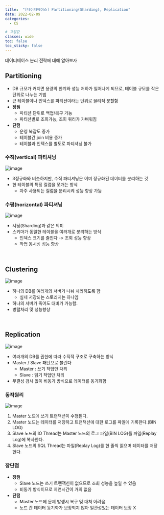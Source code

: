 ```yaml
---
title:  "[데이터베이스] Partitioning(Sharding), Replication"
date: 2022-02-09
categories:
  - CS

# 고정값
classes: wide
toc: false
toc_sticky: false
---
```


데이터베이스 분리 전략에 대해 알아보자

## Partitioning

- DB 규모가 커지면 용량의 한계와 성능 저하가 일어나게 되므로, 테이블 규모를 작은 단위로 나누는 기법
- 큰 테이블이나 인덱스를 파티션이라는 단위로 물리적 분할함
- **장점**
    - 파티션 단위로 백업/복구 가능
    - 파티션별로 조회가능, 조회 쿼리가 가벼워짐
- **단점**
    - 운영 복잡도 증가
    - 테이블간 join 비용 증가
    - 테이블과 인덱스를 별도로 파티셔닝 불가

### 수직(vertical) 파티셔닝

![image](https://user-images.githubusercontent.com/71180414/152910500-4a6c2705-ebc7-4c04-a41e-7bb3412225f4.png)

- 3정규화와 비슷하지만, 수직 파티셔닝은 이미 정규화된 데이터를 분리하는 것
- 한 테이블의 특정 컬럼을 쪼개는 방식
    - 자주 사용되는 컬럼을 분리시켜 성능 향상 가능

### 수평(horizontal) 파티셔닝

![image](https://user-images.githubusercontent.com/71180414/152910528-e6eb4257-4038-4e65-9249-07170224806d.png)

- 샤딩(Sharding)과 같은 의미
- 스키마가 동일한 테이블을 여러개로 분리하는 방식
    - 인덱스 크기를 줄인다 -> 조회 성능 향상
    - 작업 동시성 성능 향상

<br>

## Clustering

![image](https://user-images.githubusercontent.com/71180414/163518842-5769086b-f94e-4495-ba47-2aa29b7eae3e.png)

- 하나의 DB를 여러개의 서버가 나눠 처리하도록 함
    - 실제 저장되는 스토리지는 하나임
- 하나의 서버가 죽어도 대비가 가능함. 
- 병렬처리 및 성능향상

<br>

## Replication

![image](https://user-images.githubusercontent.com/71180414/163518823-59deb55e-d10b-487e-8347-2e80bb20d51d.png)

- 여러개의 DB를 권한에 따라 수직적 구조로 구축하는 방식
- Master / Slave 패턴으로 불린다
    - Master : 쓰기 작업만 처리 
    - Slave : 읽기 작업만 처리
- 무결성 검사 없이 비동기 방식으로 데이터를 동기화함

### 동작원리

![image](https://user-images.githubusercontent.com/71180414/152914795-f1795561-8324-43cb-917d-1f39804e8923.png)


1. Master 노드에 쓰기 트랜잭션이 수행된다.
2. Master 노드는 데이터를 저장하고 트랜잭션에 대한 로그를 파일에 기록한다.(BIN LOG)
3. Slave 노드의 IO Thread는 Master 노드의 로그 파일(BIN LOG)를 파일(Replay Log)에 복사한다.
4. Slave 노드의 SQL Thread는 파일(Replay Log)를 한 줄씩 읽으며 데이터를 저장한다.

### 장단점

- **장점**
    - Slave 노드는 쓰기 트랜잭션이 없으므로 조회 성능을 높일 수 있음
    - 비동기 방식이므로 지연시간이 거의 없음
- **단점**
    - Master 노드에 문제 발생시 복구 및 대처 어려움
    - 노드 간 데이터 동기화가 보장되지 않아 일관성있는 데이터 보장 X

<br>
